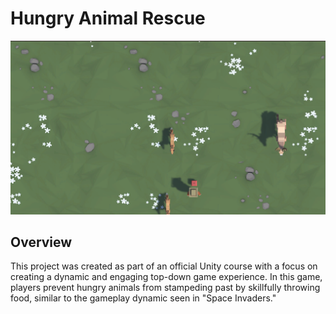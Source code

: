 # Hungry Animal Rescue

![Project Screenshot/PNG](Images/example.png)

## Overview

This project was created as part of an official Unity course with a focus on creating a dynamic and engaging top-down game experience. In this game, players prevent hungry animals from stampeding past by skillfully throwing food, similar to the gameplay dynamic seen in "Space Invaders."
